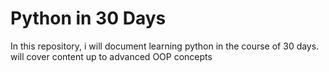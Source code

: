 # Python in 30 Days
 In this repository, i will document learning python in the course of 30 days.
will cover content up to advanced OOP concepts
